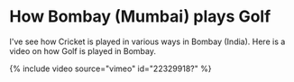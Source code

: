 # How Bombay (Mumbai) plays Golf

I've see how Cricket is played in various ways in Bombay (India). Here is a video on how Golf is played in Bombay.

<div class="content-large">{% include video source="vimeo" id="22329918?" %}</div>